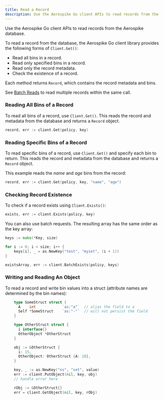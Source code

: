 ```yaml
---
title: Read a Record
description: Use the Aerospike Go client APIs to read records from the Aerospike database.
---
```


Use the Aerospike Go client APIs to read records from the Aerospike database.

To read a record from the database, the Aerospike Go client library provides the following forms of `Client.Get()`:

- Read all bins in a record.
- Read only specified bins in a record.
- Read only the record metadata.
- Check the existence of a record.

Each method returns `Record`, which contains the record metadata and bins.

See [Batch Reads](batch.html) to read multiple records within the same call.

### Reading All Bins of a Record

To read all bins of a record, use `Client.Get()`. This reads the record and metadata from the database and returns a `Record` object.

```go
record, err := client.Get(policy, key)
```

### Reading Specific Bins of a Record

To read specific bins of a record, use `Client.Get()` and specify each bin to return. This reads the record and metadata from the database and returns a `Record` object.

This example reads the _name_ and _age_ bins from the record:

```go
record, err := client.Get(policy, key, "name", "age")
```

### Checking Record Existence

To check if a record exists using `Client.Exists()`:

```go
exists, err := client.Exists(policy, key)
```

You can also use batch requests. The resulting array has the same order as the key array:

```go
keys := make(*Key, size)

for i := 0; i < size; i++ {
	keys[i], _ = as.NewKey("test", "myset", (i + 1))
}

existsArray, err := client.BatchExists(policy, keys)
```

### Writing and Reading An Object

To read a record and write bin values into a struct (attribute names are determined by the bin names):

```go
    type SomeStruct struct {
      A    int            `as:"a"`  // alias the field to a
      Self *SomeStruct    `as:"-"`  // will not persist the field
    }

    type OtherStruct struct {
      i interface{}
      OtherObject *OtherStruct
    }

    obj := &OtherStruct {
      i: 15,
      OtherObject: OtherStruct {A: 18},
    }

    key, _ := as.NewKey("ns", "set", value)
    err := client.PutObject(nil, key, obj)
    // handle error here

    rObj := &OtherStruct{}
    err = client.GetObject(nil, key, rObj)
```

